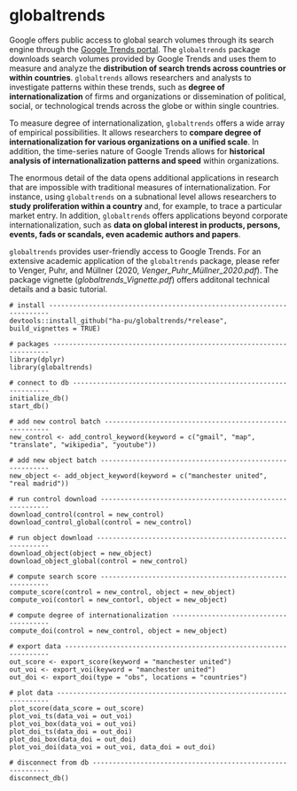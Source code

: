 # globaltrends
Google offers public access to global search volumes through its search engine through the [Google Trends portal](http://www.google.com/trends). The `globaltrends` package downloads search volumes provided by Google Trends and uses them to measure and analyze the **distribution of search trends across countries or within countries**. `globaltrends` allows researchers and analysts to investigate patterns within these trends, such as **degree of internationalization** of firms and organizations or dissemination of political, social, or technological trends across the globe or within single countries.  

To measure degree of internationalization, `globaltrends` offers a wide array of empirical possibilities. It allows researchers to **compare degree of internationalization for various organizations on a unified scale**. In addition, the time-series nature of Google Trends allows for **historical analysis of internationalization patterns and speed** within organizations.  

The enormous detail of the data opens additional applications in research that are impossible with traditional measures of internationalization. For instance, using `globaltrends` on a subnational level allows researchers to **study proliferation within a country** and, for example, to trace a particular market entry. In addition, `globaltrends` offers applications beyond corporate internationalization, such as **data on global interest in products, persons, events, fads or scandals, even academic authors and papers**. 

`globaltrends` provides user-friendly access to Google Trends. For an extensive academic application of the `globaltrends` package, please refer to Venger, Puhr, and Müllner (2020, *Venger_Puhr_Müllner_2020.pdf*). The package vignette (*globaltrends_Vignette.pdf*) offers additonal technical details and a basic tutorial.

````
# install ----------------------------------------------------------------------
devtools::install_github("ha-pu/globaltrends/*release", build_vignettes = TRUE)

# packages ---------------------------------------------------------------------
library(dplyr)
library(globaltrends)

# connect to db ----------------------------------------------------------------
initialize_db()
start_db()

# add new control batch --------------------------------------------------------
new_control <- add_control_keyword(keyword = c("gmail", "map", "translate", "wikipedia", "youtube"))

# add new object batch ---------------------------------------------------------
new_object <- add_object_keyword(keyword = c("manchester united", "real madrid"))

# run control download ---------------------------------------------------------
download_control(control = new_control)
download_control_global(control = new_control)

# run object download ----------------------------------------------------------
download_object(object = new_object)
download_object_global(control = new_control)

# compute search score ---------------------------------------------------------
compute_score(control = new_control, object = new_object)
compute_voi(contorl = new_contorl, object = new_object)

# compute degree of internationalization ---------------------------------------
compute_doi(control = new_control, object = new_object)

# export data ------------------------------------------------------------------
out_score <- export_score(keyword = "manchester united")
out_voi <- export_voi(keyword = "manchester united")
out_doi <- export_doi(type = "obs", locations = "countries")

# plot data --------------------------------------------------------------------
plot_score(data_score = out_score)
plot_voi_ts(data_voi = out_voi)
plot_voi_box(data_voi = out_voi)
plot_doi_ts(data_doi = out_doi)
plot_doi_box(data_doi = out_doi)
plot_voi_doi(data_voi = out_voi, data_doi = out_doi)

# disconnect from db -----------------------------------------------------------
disconnect_db()
````
